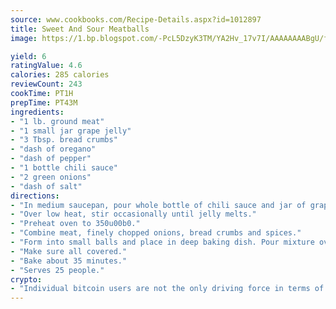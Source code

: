 ```yaml
---
source: www.cookbooks.com/Recipe-Details.aspx?id=1012897
title: Sweet And Sour Meatballs
image: https://1.bp.blogspot.com/-PcL5DzyK3TM/YA2Hv_17v7I/AAAAAAAABgU/fyHeesSth_IZW9mL5lk6GxJO8cW8ksrGACLcBGAsYHQ/s320/12.png

yield: 6
ratingValue: 4.6
calories: 285 calories
reviewCount: 243
cookTime: PT1H
prepTime: PT43M
ingredients:
- "1 lb. ground meat"
- "1 small jar grape jelly"
- "3 Tbsp. bread crumbs"
- "dash of oregano"
- "dash of pepper"
- "1 bottle chili sauce"
- "2 green onions"
- "dash of salt"
directions:
- "In medium saucepan, pour whole bottle of chili sauce and jar of grape jelly."
- "Over low heat, stir occasionally until jelly melts."
- "Preheat oven to 350u00b0."
- "Combine meat, finely chopped onions, bread crumbs and spices."
- "Form into small balls and place in deep baking dish. Pour mixture over balls."
- "Make sure all covered."
- "Bake about 35 minutes."
- "Serves 25 people."
crypto:
- "Individual bitcoin users are not the only driving force in terms of securing the bitcoin network."
---
```

